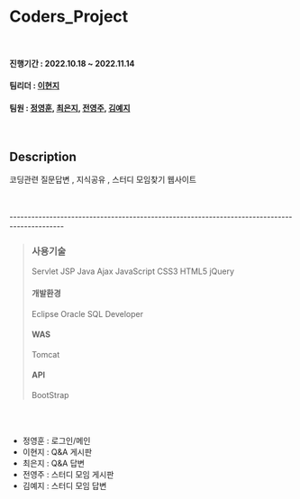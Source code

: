 # Coders_Project

<br/>

#### 진행기간 : 2022.10.18 ~ 2022.11.14
#### 팀리더 : [이현지](https://github.com/leehyunji1107)
#### 팀원 : [정영훈](https://github.com/qjqtkwns), [최은지](https://github.com/shushuchoi), [전영주](https://github.com/Yeongdu), [김예지](https://github.com/yeajizy)

<br/>

## Description
코딩관련 질문답변 , 지식공유 , 스터디 모임찾기 웹사이트


<br/>
<br/>
---------------------------------------------------------------------------------------------

> ### 사용기술
> Servlet
> JSP
> Java
> Ajax
> JavaScript
> CSS3
> HTML5
> jQuery
>
> #### 개발환경
> Eclipse
> Oracle SQL Developer
>
> #### WAS
> Tomcat
>
> #### API
> BootStrap
<br/>
<br/>


- 정영훈 : 로그인/메인
- 이현지 : Q&A 게시판
- 최은지 : Q&A 답변
- 전영주 : 스터디 모임 게시판
- 김예지 : 스터디 모임 답변

